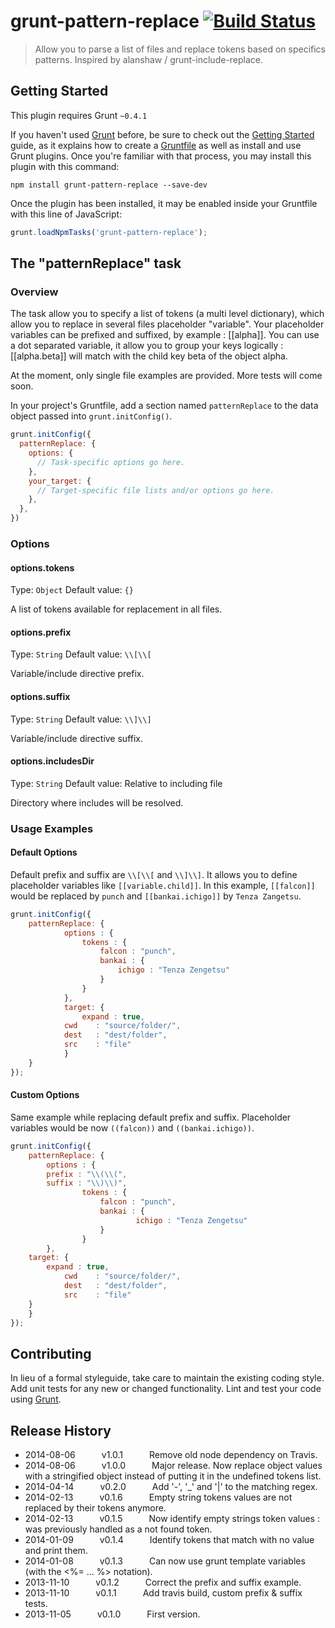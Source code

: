 # grunt-pattern-replace [![Build Status](https://travis-ci.org/Nimaen/grunt-pattern-replace.png?branch=master)](https://travis-ci.org/Nimaen/grunt-pattern-replace)

> Allow you to parse a list of files and replace tokens based on specifics patterns.
> Inspired by alanshaw / grunt-include-replace.

## Getting Started
This plugin requires Grunt `~0.4.1`

If you haven't used [Grunt](http://gruntjs.com/) before, be sure to check out the [Getting Started](http://gruntjs.com/getting-started) guide, as it explains how to create a [Gruntfile](http://gruntjs.com/sample-gruntfile) as well as install and use Grunt plugins. Once you're familiar with that process, you may install this plugin with this command:

```shell
npm install grunt-pattern-replace --save-dev
```

Once the plugin has been installed, it may be enabled inside your Gruntfile with this line of JavaScript:

```js
grunt.loadNpmTasks('grunt-pattern-replace');
```

## The "patternReplace" task

### Overview
The task allow you to specify a list of tokens (a multi level dictionary), which allow you to replace in several files placeholder "variable".
Your placeholder variables can be prefixed and suffixed, by example : [[alpha]].
You can use a dot separated variable, it allow you to group your keys logically : [[alpha.beta]] will match with the child key beta of the object alpha.

At the moment, only single file examples are provided. More tests will come soon.

In your project's Gruntfile, add a section named `patternReplace` to the data object passed into `grunt.initConfig()`.

```js
grunt.initConfig({
  patternReplace: {
    options: {
      // Task-specific options go here.
    },
    your_target: {
      // Target-specific file lists and/or options go here.
    },
  },
})
```

### Options

#### options.tokens
Type: `Object`
Default value: `{}`

A list of tokens available for replacement in all files.

#### options.prefix
Type: `String`
Default value: `\\[\\[`

Variable/include directive prefix.

#### options.suffix
Type: `String`
Default value: `\\]\\]`

Variable/include directive suffix.

#### options.includesDir
Type: `String`
Default value: Relative to including file

Directory where includes will be resolved.

### Usage Examples

#### Default Options
Default prefix and suffix are `\\[\\[` and `\\]\\]`.
It allows you to define placeholder variables like `[[variable.child]]`.
In this example, `[[falcon]]` would be replaced by `punch` and `[[bankai.ichigo]]` by `Tenza Zangetsu`.

```js
grunt.initConfig({
	patternReplace: {
        	options : {
	            tokens : {
	                falcon : "punch",
	                bankai : {
	                    ichigo : "Tenza Zengetsu"
	                }
	            }
	        },
	        target: {
	        	expand : true,
			cwd    : "source/folder/",
			dest   : "dest/folder",
			src    : "file"
	        }
    }
});
```

#### Custom Options
Same example while replacing default prefix and suffix.
Placeholder variables would be now `((falcon))` and `((bankai.ichigo))`.

```js
grunt.initConfig({
	patternReplace: {
        options : {
		prefix : "\\(\\(",
		suffix : "\\)\\)",
            	tokens : {
                	falcon : "punch",
                	bankai : {
                    		ichigo : "Tenza Zengetsu"
                	}
            	}
        },
	target: {
		expand : true,
	        cwd    : "source/folder/",
	        dest   : "dest/folder",
	        src    : "file"
	}
    }
});
```

## Contributing
In lieu of a formal styleguide, take care to maintain the existing coding style. Add unit tests for any new or changed functionality. Lint and test your code using [Grunt](http://gruntjs.com/).

## Release History
* 2014-08-06   v1.0.1   Remove old node dependency on Travis.
* 2014-08-06   v1.0.0   Major release. Now replace object values with a stringified object instead of putting it in the undefined tokens list.
* 2014-04-14   v0.2.0   Add '-', '_' and '|' to the matching regex.
* 2014-02-13   v0.1.6   Empty string tokens values are not replaced by their tokens anymore.
* 2014-02-13   v0.1.5   Now identify empty strings token values : was previously handled as a not found token.
* 2014-01-09   v0.1.4   Identify tokens that match with no value and print them.
* 2014-01-08   v0.1.3   Can now use grunt template variables (with the <%= ... %> notation).
* 2013-11-10   v0.1.2   Correct the prefix and suffix example.
* 2013-11-10   v0.1.1   Add travis build, custom prefix & suffix tests.
* 2013-11-05   v0.1.0   First version.
